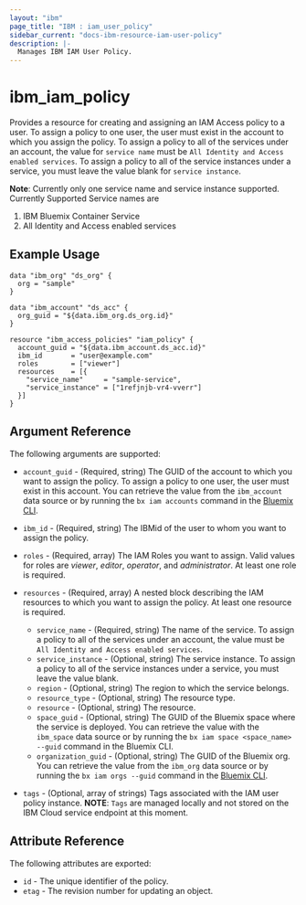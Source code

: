 ```yaml
---
layout: "ibm"
page_title: "IBM : iam_user_policy"
sidebar_current: "docs-ibm-resource-iam-user-policy"
description: |-
  Manages IBM IAM User Policy.
---
```


# ibm\_iam_policy

Provides a resource for creating and assigning an IAM Access policy to a user. To assign a policy to one user, the user must exist in the account to which you assign the policy. To assign a policy to all of the services under an account, the value for `service name` must be `All Identity and Access enabled services`. To assign a policy to all of the service instances under a service, you must leave the value blank for `service instance`.

**Note**: Currently only one service name and service instance supported. Currently Supported Service names are
1. IBM Bluemix Container Service
2. All Identity and Access enabled services

## Example Usage

```hcl
data "ibm_org" "ds_org" {
  org = "sample"
}

data "ibm_account" "ds_acc" {
  org_guid = "${data.ibm_org.ds_org.id}"
}

resource "ibm_access_policies" "iam_policy" {
  account_guid = "${data.ibm_account.ds_acc.id}"
  ibm_id       = "user@example.com"
  roles        = ["viewer"]
  resources    = [{
    "service_name"     = "sample-service",
    "service_instance" = ["1refjnjb-vr4-vverr"]
  }]
}
```

## Argument Reference

The following arguments are supported:

* `account_guid` - (Required, string) The GUID of the account to which you want to assign the policy. To assign a policy to one user, the user must exist in this account. You can retrieve the value from the `ibm_account` data source or by running the `bx iam accounts` command in the [Bluemix CLI](https://console.bluemix.net/docs/cli/reference/bluemix_cli/get_started.html#getting-started).
* `ibm_id` - (Required, string) The IBMid of the user to whom you want to assign the policy.
* `roles` - (Required, array) The IAM Roles you want to assign. Valid values for roles are _viewer_, _editor_, _operator_, and _administrator_. At least one role is required.
* `resources` - (Required, array) A nested block describing the IAM resources to which you want to assign the policy. At least one resource is required.
  * `service_name` - (Required, string) The name of the service. To assign a policy to all of the services under an account, the value must be `All Identity and Access enabled services`.
  * `service_instance` - (Optional, string) The service instance. To assign a policy to all of the service instances under a service, you must leave the value blank.
  * `region` - (Optional, string) The region to which the service belongs.
  * `resource_type` - (Optional, string) The resource type.
  * `resource` - (Optional, string) The resource.
  * `space_guid` - (Optional, string) The GUID of the Bluemix space where the service is deployed. You can retrieve the value with the `ibm_space` data source or by running the `bx iam space <space_name> --guid` command in the Bluemix CLI.
  * `organization_guid` - (Optional, string) The GUID of the Bluemix org. You can retrieve the value from the `ibm_org` data source or by running the `bx iam orgs --guid` command in the [Bluemix CLI](https://console.bluemix.net/docs/cli/reference/bluemix_cli/get_started.html#getting-started).

* `tags` - (Optional, array of strings) Tags associated with the IAM user policy instance.
  **NOTE**: `Tags` are managed locally and not stored on the IBM Cloud service endpoint at this moment.

## Attribute Reference

The following attributes are exported:

* `id` - The unique identifier of the policy.
* `etag` - The revision number for updating an object.
